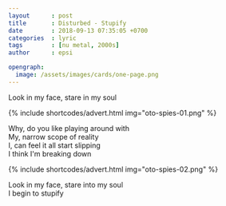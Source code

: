 ```yaml
---
layout      : post
title       : Disturbed - Stupify
date        : 2018-09-13 07:35:05 +0700
categories  : lyric
tags        : [nu metal, 2000s]
author      : epsi

opengraph:
  image: /assets/images/cards/one-page.png
---
```


Look in my face, stare in my soul

{% include shortcodes/advert.html img="oto-spies-01.png" %}

Why, do you like playing around with  
My, narrow scope of reality  
I, can feel it all start slipping  
I think I'm breaking down

{% include shortcodes/advert.html img="oto-spies-02.png" %}

Look in my face, stare into my soul  
I begin to stupify

